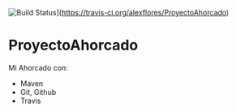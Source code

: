 ![Build Status](https://travis-ci.org/alexflores/ProyectoAhorcado.png?branch=master)](https://travis-ci.org/alexflores/ProyectoAhorcado)

ProyectoAhorcado
================

Mi Ahorcado con:
- Maven
- Git, Github
- Travis
